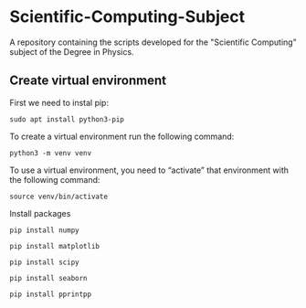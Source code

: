 # Scientific-Computing-Subject
A repository containing the scripts developed for the "Scientific Computing" subject of the Degree in Physics.

## Create virtual environment 
First we need to instal pip:

`sudo apt install python3-pip`

To create a virtual environment run the following command:

`python3 -m venv venv`

To use a virtual environment, you need to “activate” that environment with the following command:

`source venv/bin/activate`

Install packages

`pip install numpy`

`pip install matplotlib`

`pip install scipy`

`pip install seaborn`

`pip install pprintpp`